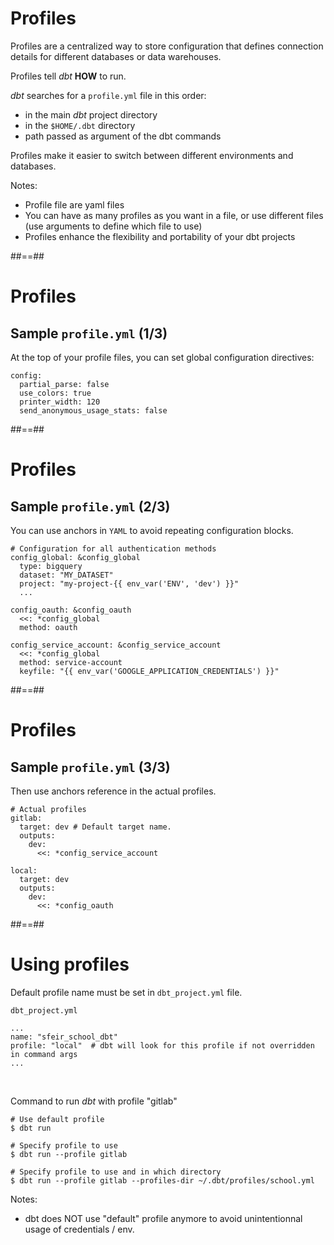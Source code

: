 <!-- .slide -->
# Profiles

Profiles are a centralized way to store configuration that defines connection details for different databases or data warehouses.

Profiles tell _dbt_ **HOW** to run.

_dbt_ searches for a `profile.yml` file in this order:
* in the main _dbt_ project directory 
* in the `$HOME/.dbt` directory 
* path passed as argument of the dbt commands

Profiles make it easier to switch between different environments and databases.

Notes:
* Profile file are yaml files
* You can have as many profiles as you want in a file, or use different files (use arguments to define which file to use)
* Profiles enhance the flexibility and portability of your dbt projects

##==##
<!-- .slide: class="with-code"-->
# Profiles

## Sample `profile.yml` (1/3)

At the top of your profile files, you can set global configuration directives:

```yaml[]
config:
  partial_parse: false
  use_colors: true
  printer_width: 120
  send_anonymous_usage_stats: false
```

##==##
<!-- .slide: class="with-code"-->
# Profiles

## Sample `profile.yml` (2/3)

You can use anchors in `YAML` to avoid repeating configuration blocks.

```yaml[]
# Configuration for all authentication methods
config_global: &config_global
  type: bigquery
  dataset: "MY_DATASET"
  project: "my-project-{{ env_var('ENV', 'dev') }}"
  ...

config_oauth: &config_oauth
  <<: *config_global
  method: oauth

config_service_account: &config_service_account
  <<: *config_global
  method: service-account
  keyfile: "{{ env_var('GOOGLE_APPLICATION_CREDENTIALS') }}"
```

##==##
<!-- .slide: class="with-code"-->
# Profiles

## Sample `profile.yml` (3/3)

Then use anchors reference in the actual profiles.

```yaml[]
# Actual profiles
gitlab:
  target: dev # Default target name.
  outputs:
    dev:
      <<: *config_service_account

local:
  target: dev
  outputs:
    dev:
      <<: *config_oauth
```

##==##
<!-- .slide: class="with-code"-->
# Using profiles

Default profile name must be set in `dbt_project.yml` file.

`dbt_project.yml`
```yaml[]
...
name: "sfeir_school_dbt"
profile: "local"  # dbt will look for this profile if not overridden in command args
...
```

<br>

Command to run _dbt_ with profile "gitlab"

```bash[]
# Use default profile
$ dbt run

# Specify profile to use
$ dbt run --profile gitlab

# Specify profile to use and in which directory
$ dbt run --profile gitlab --profiles-dir ~/.dbt/profiles/school.yml
```

Notes:
* dbt does NOT use "default" profile anymore to avoid unintentionnal usage of credentials / env. 
